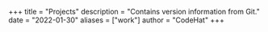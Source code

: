 +++
title = "Projects"
description = "Contains version information from Git."
date = "2022-01-30"
aliases = ["work"]
author = "CodeHat"
+++